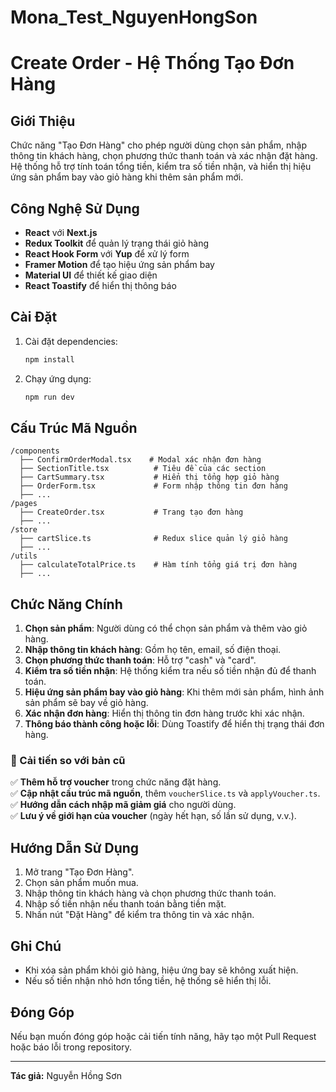 # Mona_Test_NguyenHongSon

# Create Order - Hệ Thống Tạo Đơn Hàng

## Giới Thiệu

Chức năng "Tạo Đơn Hàng" cho phép người dùng chọn sản phẩm, nhập thông tin khách hàng, chọn phương thức thanh toán và xác nhận đặt hàng. Hệ thống hỗ trợ tính toán tổng tiền, kiểm tra số tiền nhận, và hiển thị hiệu ứng sản phẩm bay vào giỏ hàng khi thêm sản phẩm mới.

## Công Nghệ Sử Dụng

- **React** với **Next.js**
- **Redux Toolkit** để quản lý trạng thái giỏ hàng
- **React Hook Form** với **Yup** để xử lý form
- **Framer Motion** để tạo hiệu ứng sản phẩm bay
- **Material UI** để thiết kế giao diện
- **React Toastify** để hiển thị thông báo

## Cài Đặt

1. Cài đặt dependencies:
   ```sh
   npm install
   ```
2. Chạy ứng dụng:
   ```sh
   npm run dev
   ```

## Cấu Trúc Mã Nguồn

```
/components
  ├── ConfirmOrderModal.tsx    # Modal xác nhận đơn hàng
  ├── SectionTitle.tsx          # Tiêu đề của các section
  ├── CartSummary.tsx           # Hiển thị tổng hợp giỏ hàng
  ├── OrderForm.tsx             # Form nhập thông tin đơn hàng
  ├── ...
/pages
  ├── CreateOrder.tsx           # Trang tạo đơn hàng
  ├── ...
/store
  ├── cartSlice.ts              # Redux slice quản lý giỏ hàng
  ├── ...
/utils
  ├── calculateTotalPrice.ts    # Hàm tính tổng giá trị đơn hàng
  ├── ...
```

## Chức Năng Chính

1. **Chọn sản phẩm**: Người dùng có thể chọn sản phẩm và thêm vào giỏ hàng.
2. **Nhập thông tin khách hàng**: Gồm họ tên, email, số điện thoại.
3. **Chọn phương thức thanh toán**: Hỗ trợ "cash" và "card".
4. **Kiểm tra số tiền nhận**: Hệ thống kiểm tra nếu số tiền nhận đủ để thanh toán.
5. **Hiệu ứng sản phẩm bay vào giỏ hàng**: Khi thêm mới sản phẩm, hình ảnh sản phẩm sẽ bay về giỏ hàng.
6. **Xác nhận đơn hàng**: Hiển thị thông tin đơn hàng trước khi xác nhận.
7. **Thông báo thành công hoặc lỗi**: Dùng Toastify để hiển thị trạng thái đơn hàng.

### **🎯 Cải tiến so với bản cũ**

✅ **Thêm hỗ trợ voucher** trong chức năng đặt hàng.  
✅ **Cập nhật cấu trúc mã nguồn**, thêm `voucherSlice.ts` và `applyVoucher.ts`.  
✅ **Hướng dẫn cách nhập mã giảm giá** cho người dùng.  
✅ **Lưu ý về giới hạn của voucher** (ngày hết hạn, số lần sử dụng, v.v.).

## Hướng Dẫn Sử Dụng

1. Mở trang "Tạo Đơn Hàng".
2. Chọn sản phẩm muốn mua.
3. Nhập thông tin khách hàng và chọn phương thức thanh toán.
4. Nhập số tiền nhận nếu thanh toán bằng tiền mặt.
5. Nhấn nút "Đặt Hàng" để kiểm tra thông tin và xác nhận.

## Ghi Chú

- Khi xóa sản phẩm khỏi giỏ hàng, hiệu ứng bay sẽ không xuất hiện.
- Nếu số tiền nhận nhỏ hơn tổng tiền, hệ thống sẽ hiển thị lỗi.

## Đóng Góp

Nếu bạn muốn đóng góp hoặc cải tiến tính năng, hãy tạo một Pull Request hoặc báo lỗi trong repository.

---

**Tác giả:** Nguyễn Hồng Sơn
